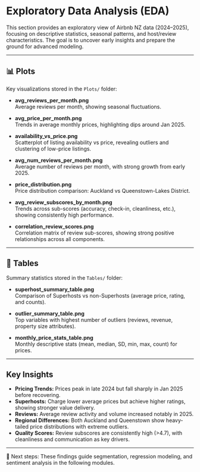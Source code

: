 # Exploratory Data Analysis (EDA)

This section provides an exploratory view of Airbnb NZ data (2024–2025), focusing on descriptive statistics, seasonal patterns, and host/review characteristics. The goal is to uncover early insights and prepare the ground for advanced modeling.

---

## 📊 Plots

Key visualizations stored in the `Plots/` folder:

- **avg_reviews_per_month.png**  
  Average reviews per month, showing seasonal fluctuations.  

- **avg_price_per_month.png**  
  Trends in average monthly prices, highlighting dips around Jan 2025.  

- **availability_vs_price.png**  
  Scatterplot of listing availability vs price, revealing outliers and clustering of low-price listings.  

- **avg_num_reviews_per_month.png**  
  Average number of reviews per month, with strong growth from early 2025.  

- **price_distribution.png**  
  Price distribution comparison: Auckland vs Queenstown-Lakes District.  

- **avg_review_subscores_by_month.png**  
  Trends across sub-scores (accuracy, check-in, cleanliness, etc.), showing consistently high performance.  

- **correlation_review_scores.png**  
  Correlation matrix of review sub-scores, showing strong positive relationships across all components.  

---

## 📑 Tables

Summary statistics stored in the `Tables/` folder:

- **superhost_summary_table.png**  
  Comparison of Superhosts vs non-Superhosts (average price, rating, and counts).  

- **outlier_summary_table.png**  
  Top variables with highest number of outliers (reviews, revenue, property size attributes).  

- **monthly_price_stats_table.png**  
  Monthly descriptive stats (mean, median, SD, min, max, count) for prices.  

---

## Key Insights

- **Pricing Trends:** Prices peak in late 2024 but fall sharply in Jan 2025 before recovering.  
- **Superhosts:** Charge lower average prices but achieve higher ratings, showing stronger value delivery.  
- **Reviews:** Average review activity and volume increased notably in 2025.  
- **Regional Differences:** Both Auckland and Queenstown show heavy-tailed price distributions with extreme outliers.  
- **Quality Scores:** Review subscores are consistently high (>4.7), with cleanliness and communication as key drivers.  

---

📌 Next steps: These findings guide segmentation, regression modeling, and sentiment analysis in the following modules.


